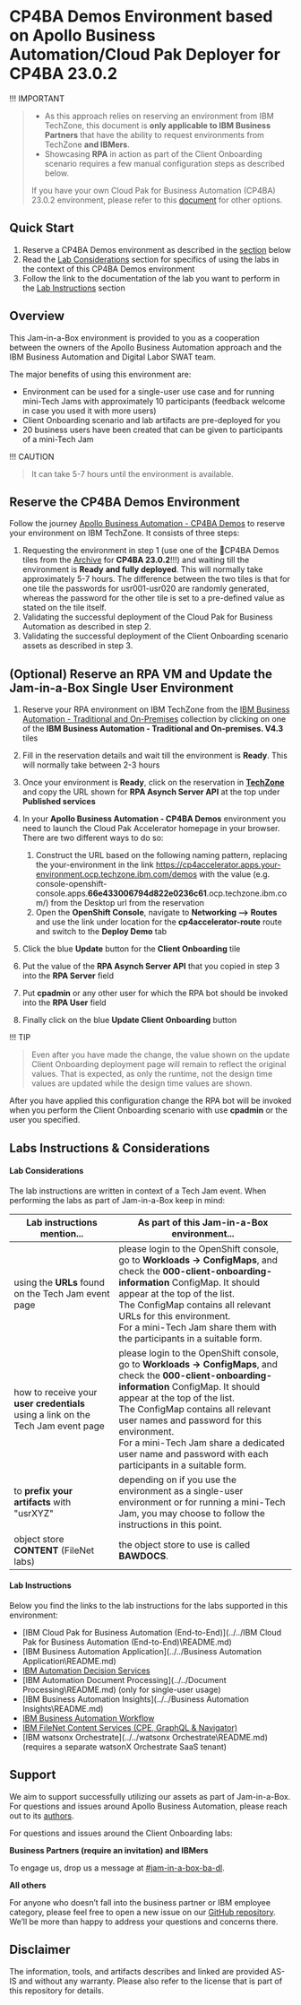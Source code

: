 # CP4BA Demos Environment based on Apollo Business Automation/Cloud Pak Deployer for CP4BA 23.0.2

!!! IMPORTANT
>
> - As this approach relies on reserving an environment from IBM TechZone, this document is **only applicable to IBM Business Partners** that have the ability to request environments from TechZone **and IBMers**. 
> - Showcasing **RPA** in action as part of the Client Onboarding scenario requires a few manual configuration steps as described below.
> 
>If you have your own Cloud Pak for Business Automation (CP4BA) 23.0.2 environment, please refer to this [document](../../../index.md) for other options.



## Quick Start

1. Reserve a CP4BA Demos environment as described in the [section](#reserve-the-cp4ba-demos-environment) below
1. Read the [Lab Considerations](#lab-considerations) section for specifics of using the labs in the context of this CP4BA Demos environment
1. Follow the link to the documentation of the lab you want to perform in the [Lab Instructions](#lab-instructions) section



## **Overview**

This Jam-in-a-Box environment is provided to you as a cooperation between the owners of the Apollo Business Automation approach and the IBM Business Automation and Digital Labor SWAT team.

The major benefits of using this environment are:

- Environment can be used for a single-user use case and for running mini-Tech Jams with approximately 10 participants (feedback welcome in case you used it with more users)
- Client Onboarding scenario and lab artifacts are pre-deployed for you
- 20 business users have been created that can be given to participants of a mini-Tech Jam

!!! CAUTION
>
> It can take 5-7 hours until the environment is available.



## Reserve the CP4BA Demos Environment

Follow the journey [Apollo Business Automation - CP4BA Demos](https://techzone.ibm.com/collection/apollo-business-automation/journey-cp4ba-demos) to reserve your environment on IBM TechZone. It consists of three steps:

1. Requesting the environment in step 1 (use one of the 🤩CP4BA Demos tiles from the [Archive](https://techzone.ibm.com/collection/apollo-business-automation/journey--archive) for **CP4BA 23.0.2**!!!) and waiting till the environment is **Ready** **and fully deployed**. This will normally take approximately 5-7 hours.
   The difference between the two tiles is that for one tile the passwords for usr001-usr020 are randomly generated, whereas the password for the other tile is set to a pre-defined value as stated on the tile itself.
2. Validating the successful deployment of the Cloud Pak for Business Automation as described in step 2.
3. Validating the successful deployment of the Client Onboarding scenario assets as described in step 3.

## (Optional) Reserve an RPA VM and Update the Jam-in-a-Box Single User Environment

1. Reserve your RPA environment on IBM TechZone from the <a href="https://techzone.ibm.com/collection/ibm-business-automation-traditional-and-on-premise/environments" target="_blank">IBM Business Automation - Traditional and On-Premises</a> collection by clicking on one of the **IBM Business Automation - Traditional and On-premises. V4.3** tiles
2. Fill in the reservation details and wait till the environment is **Ready**. This will normally take between 2-3 hours
3. Once your environment is **Ready**, click on the reservation in **<a href="https://techzone.ibm.com/my/reservations" target="_blank">TechZone</a>** and copy the URL shown for **RPA Asynch Server API** at the top under **Published services**
4. In your **Apollo Business Automation - CP4BA Demos** environment you need to launch the Cloud Pak Accelerator homepage in your browser. There are two different ways to do so:
   1. Construct the URL based on the following naming pattern, replacing the your-environment in the link https://cp4accelerator.apps.your-environment.ocp.techzone.ibm.com/demos with the value (e.g. console-openshift-console.apps.**66e433006794d822e0236c61**.ocp.techzone.ibm.com/) from the Desktop url from the reservation
   2. Open the **OpenShift Console**, navigate to **Networking --> Routes** and use the link under location for the **cp4accelerator-route** route and switch to the **Deploy Demo** tab

5. Click the blue **Update** button for the **Client Onboarding** tile
6. Put the value of the **RPA Asynch Server API** that you copied in step 3 into the **RPA Server** field
7. Put **cpadmin** or any other user for which the RPA bot should be invoked into the **RPA User** field
8. Finally click on the blue **Update Client Onboarding** button

!!! TIP
>
> Even after you have made the change, the value shown on the update Client Onboarding deployment page will remain to reflect the original values. That is expected, as only the runtime, not the design time values are updated while the design time values are shown.

After you have applied this configuration change the RPA bot will be invoked when you perform the Client Onboarding scenario with use **cpadmin** or the user you specified.

## Labs Instructions & Considerations

#### Lab Considerations

The lab instructions are written in context of a Tech Jam event. When performing the labs as part of Jam-in-a-Box keep in mind:

| Lab instructions mention...                                  | As part of this Jam-in-a-Box environment...                  |
| ------------------------------------------------------------ | ------------------------------------------------------------ |
| using the **URLs** found on the Tech Jam event page          | please login to the OpenShift console, go to **Workloads -> ConfigMaps**, and check the **000-client-onboarding-information** ConfigMap. It should appear at the top of the list.<br />The ConfigMap contains all relevant URLs for this environment. <br />For a mini-Tech Jam share them with the participants in a suitable form. |
| how to receive your **user credentials** using a link on the Tech Jam event page | please login to the OpenShift console, go to **Workloads -> ConfigMaps**, and check the **000-client-onboarding-information** ConfigMap. It should appear at the top of the list.<br />The ConfigMap contains all relevant user names and password for this environment.<br />For a mini-Tech Jam share a dedicated user name and password with each participants in a suitable form. |
| to **prefix your artifacts** with "usrXYZ"                   | depending on if you use the environment as a single-user environment or for running a mini-Tech Jam, you may choose to follow the instructions in this point. |
| object store **CONTENT** (FileNet labs)                      | the object store to use is called **BAWDOCS**.               |



#### Lab Instructions

Below you find the links to the lab instructions for the labs supported in this environment:

- [IBM Cloud Pak for Business Automation (End-to-End)](../../IBM Cloud Pak for Business Automation (End-to-End)\README.md)
- [IBM Business Automation Application](../../Business Automation Application\README.md)
- [IBM Automation Decision Services](../../Decisions\README.md)
- [IBM Automation Document Processing](../../Document Processing\README.md) (only for single-user usage)
- [IBM Business Automation Insights](../../Business Automation Insights\README.md)
- [IBM Business Automation Workflow](../../Workflow\README.md)
- [IBM FileNet Content Services (CPE, GraphQL & Navigator)](../../Content\README.md)
- [IBM watsonx Orchestrate](../../watsonx Orchestrate\README.md) (requires a separate watsonX Orchestrate SaaS tenant)



## Support

We aim to support successfully utilizing our assets as part of Jam-in-a-Box. For questions and issues around Apollo Business Automation, please reach out to its <a href='https://techzone.ibm.com/collection/apollo-business-automation' target = '_blank'>authors</a>. 

For questions and issues around the Client Onboarding labs:

**Business Partners (require an invitation) and IBMers**

To engage us, drop us a message at <a href="https://ibm-cloudpak-partners.slack.com/archives/C04SMFNLA3T" target="_blank">#jam-in-a-box-ba-dl</a>.

**All others**

For anyone who doesn’t fall into the business partner or IBM employee category, please feel free to open a new issue on our <a href="https://github.com/IBM/cp4ba-jam-in-a-box/issues" target="_blank">GitHub repository</a>. We’ll be more than happy to address your questions and concerns there.



## Disclaimer

The information, tools, and artifacts describes and linked are provided AS-IS and without any warranty. Please also refer to the license that is part of this repository for details.
